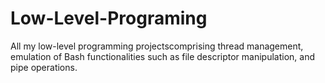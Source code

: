 # Low-Level-Programing
All my low-level programming projectscomprising thread management, emulation of Bash functionalities such as file descriptor manipulation, and pipe operations.
